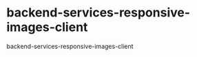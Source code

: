 backend-services-responsive-images-client
=========================================

backend-services-responsive-images-client

